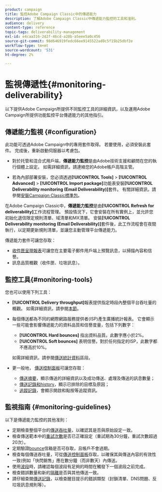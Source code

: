 ```yaml
---
product: campaign
title: 監控Adobe Campaign Classic中的傳遞能力
description: 了解Adobe Campaign Classic中傳遞能力監控的工具和准則。
audience: delivery
content-type: reference
topic-tags: deliverability-management
exl-id: e4caa316-242f-46cd-a20b-a5eee5a0c456
source-git-commit: 98d646919fedc66ee9145522ad0c5f15b25dbf2e
workflow-type: tm+mt
source-wordcount: '531'
ht-degree: 2%

---
```


# 監視傳遞性{#monitoring-deliverability}

以下提供Adobe Campaign所提供不同監控工具的詳細資訊，以及運用Adobe Campaign所提供功能監控平台傳遞能力的其他指引。

## 傳遞能力監視 {#configuration}

此功能可透過Adobe Campaign中的專用套件取得。 若要使用，必須安裝此套件。 完成後，重新啟動伺服器以考慮包。
* 對於托管和混合式用戶端，**傳遞能力監控**&#x200B;是由Adobe技術支援和顧問在您的執行個體上設定。 如需詳細資訊，請連絡您的Adobe帳戶高階主管。

* 若為內部部署安裝，您必須透過&#x200B;**[!UICONTROL Tools]** > **[!UICONTROL Advanced]** > **[!UICONTROL Import package]**&#x200B;功能表安裝&#x200B;**[!UICONTROL Deliverability monitoring (Email Deliverability)]**&#x200B;套件。 有關詳細資訊，請參閱[安裝Campaign Classic標準包](../../installation/using/installing-campaign-standard-packages.md)。

在Adobe Campaign Classic中，**傳遞能力監控**&#x200B;是由&#x200B;**[!UICONTROL Refresh for deliverability]**&#x200B;工作流程管理。 預設情況下，它會安裝在所有實例上，並允許您初始化退信限定規則清單、域清單和MX清單。 安裝&#x200B;**[!UICONTROL Deliverability monitoring (Email Deliverability)]**&#x200B;套件後，此工作流程會在夜間執行，以定期更新規則清單，並讓您主動管理平台傳遞能力。

傳遞能力套件可讓您存取：

* [收件匣呈現報表](../../delivery/using/inbox-rendering.md)可讓您在主要電子郵件用戶端上預覽訊息，以掃描內容和信譽。
* 訊息品質概觀（收件匣、垃圾訊息）。

## 監控工具{#monitoring-tools}

您也可以使用下列工具：

* **[!UICONTROL Delivery throughput]**&#x200B;報表提供指定時段內整個平台吞吐量的概觀。 如需詳細資訊，請參閱[本節](../../reporting/using/global-reports.md#delivery-throughput)。
* 每個傳送都為不同的網際網路服務提供者(ISP)產生廣播統計報表。 它會顯示一些可能會影響傳遞能力的資料品質和信譽度量，包括下列數字：
   * **[!UICONTROL Hard bounces]** 指出資料品質。此數字應小於2%。
   * **[!UICONTROL Soft bounces]** 表明信譽。對於任何指定的ISP，此數字都不應高於10%。

   如需詳細資訊，請參閱[傳送統計資料](../../reporting/using/global-reports.md#delivery-statistics)區段。
* 更一般地， [傳送控制面板](../../delivery/using/about-delivery-monitoring.md)可讓您存取：
   * [傳送摘要](../../delivery/using/delivery-dashboard.md#delivery-summary)，顯示傳送的詳細資訊以及成功傳送、處理及傳送的訊息數量；
   * [傳送記錄和history](../../delivery/using/delivery-dashboard.md#delivery-logs-and-history)，顯示已排除的目標及原因；
   * [追蹤記錄](../../delivery/using/delivery-dashboard.md#tracking-logs)，會顯示開啟和點按等追蹤資訊。

## 監視指南 {#monitoring-guidelines}

以下是傳遞能力監控的其他准則：

* 定期檢查整個平台的[傳送吞吐量](../../reporting/using/global-reports.md#delivery-throughput)，以確認其是否與原始設定一致。
* 檢查傳送範本中的[重試次數](../../delivery/using/understanding-delivery-failures.md#retries-after-a-delivery-temporary-failure)是否已正確設定（重試期為30分鐘，重試次數超過20次）。
* 定期驗證[bounce](../../delivery/using/understanding-delivery-failures.md#bounce-mail-management)信箱是否可存取，且帳戶不會過期。
* 檢查每個傳送吞吐量，可從[傳送控制面板](../../delivery/using/delivery-dashboard.md)存取，以確保其與傳送內容的有效性一致(例如「快閃銷售」應在數分鐘（而非數天）內傳送。
* 使用[波段](../../delivery/using/steps-sending-the-delivery.md#sending-using-multiple-waves)時，請確認每個波段有足夠的時間在觸發下一個波段之前完成。
* 檢查錯誤數量和新的[隔離](../../delivery/using/understanding-quarantine-management.md)是否與其他傳送一致。
* 請仔細查閱[傳送記錄](../../delivery/using/delivery-dashboard.md#delivery-logs-and-history)，以檢查醒目提示的錯誤類型（封鎖清單、DNS問題、反垃圾訊息規則等）。

<!--### Delivery Reports - Broadcast Statistics {#broadcast-statistics}

Each delivery will generate a broadcast statistics report when you open a delivery in the “Deliveries List”, which includes some reputation metrics that may impact your deliverability.-->

